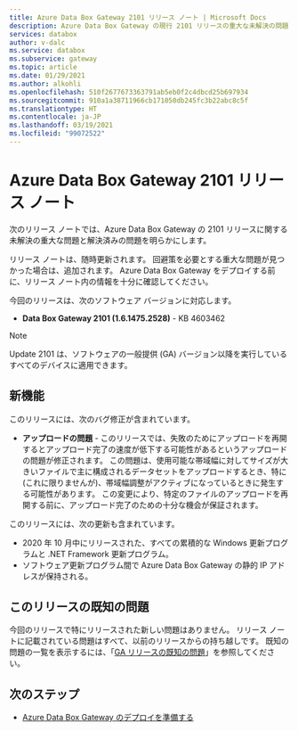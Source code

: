 ```yaml
---
title: Azure Data Box Gateway 2101 リリース ノート | Microsoft Docs
description: Azure Data Box Gateway の現行 2101 リリースの重大な未解決の問題と解決策について説明します。
services: databox
author: v-dalc
ms.service: databox
ms.subservice: gateway
ms.topic: article
ms.date: 01/29/2021
ms.author: alkohli
ms.openlocfilehash: 510f2677673363791ab5eb0f2c4dbcd25b697934
ms.sourcegitcommit: 910a1a38711966cb171050db245fc3b22abc8c5f
ms.translationtype: HT
ms.contentlocale: ja-JP
ms.lasthandoff: 03/19/2021
ms.locfileid: "99072522"
---
```

# <a name="azure-data-box-gateway-2101-release-notes"></a>Azure Data Box Gateway 2101 リリース ノート

次のリリース ノートでは、Azure Data Box Gateway の 2101 リリースに関する未解決の重大な問題と解決済みの問題を明らかにします。

リリース ノートは、随時更新されます。 回避策を必要とする重大な問題が見つかった場合は、追加されます。 Azure Data Box Gateway をデプロイする前に、リリース ノート内の情報を十分に確認してください。  

今回のリリースは、次のソフトウェア バージョンに対応します。

- **Data Box Gateway 2101 (1.6.1475.2528)** - KB 4603462

> [!NOTE]
> Update 2101 は、ソフトウェアの一般提供 (GA) バージョン以降を実行しているすべてのデバイスに適用できます。

## <a name="whats-new"></a>新機能

このリリースには、次のバグ修正が含まれています。

- **アップロードの問題** - このリリースでは、失敗のためにアップロードを再開するとアップロード完了の速度が低下する可能性があるというアップロードの問題が修正されます。 この問題は、使用可能な帯域幅に対してサイズが大きいファイルで主に構成されるデータセットをアップロードするとき、特に (これに限りませんが)、帯域幅調整がアクティブになっているときに発生する可能性があります。 この変更により、特定のファイルのアップロードを再開する前に、アップロード完了のための十分な機会が保証されます。

このリリースには、次の更新も含まれています。

- 2020 年 10 月中にリリースされた、すべての累積的な Windows 更新プログラムと .NET Framework 更新プログラム。
- ソフトウェア更新プログラム間で Azure Data Box Gateway の静的 IP アドレスが保持される。

## <a name="known-issues-in-this-release"></a>このリリースの既知の問題

今回のリリースで特にリリースされた新しい問題はありません。 リリース ノートに記載されている問題はすべて、以前のリリースからの持ち越しです。 既知の問題の一覧を表示するには、「[GA リリースの既知の問題](data-box-gateway-release-notes.md#known-issues-in-ga-release)」を参照してください。

## <a name="next-steps"></a>次のステップ

- [Azure Data Box Gateway のデプロイを準備する](data-box-gateway-deploy-prep.md)
